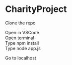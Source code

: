 # CharityProject

Clone the repo

Open in VSCode<br>
Open terminal<br>
Type npm install<br>
Type node app.js<br>

Go to localhost 
